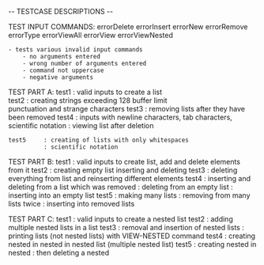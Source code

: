 -- TESTCASE DESCRIPTIONS --

TEST INPUT COMMANDS: 
    errorDelete
    errorInsert
    errorNew
    errorRemove
    errorType
    errorViewAll
    errorView 
    errorViewNested
    
    - tests various invalid input commands
        - no arguments entered
        - wrong number of arguments entered 
        - command not uppercase 
        - negative arguments 

TEST PART A: 
    test1     : valid inputs to create a list                 
    test2     : creating strings exceeding 128 buffer limit    
                punctuation and strange characters
    test3     : removing lists after they have been removed 
    test4     : inputs with newline characters, tab characters, scientific notation 
              : viewing list after deletion 

    test5     : creating of lists with only whitespaces
              : scientific notation 

TEST PART B: 
    test1     : valid inputs to create list, add and delete elements from it
    test2     : creating empty list inserting and deleting 
    test3     : deleting everything from list and reinserting different elements 
    test4     : inserting and deleting from a list which was removed 
              : deleting from an empty list 
              : inserting into an empty list 
    test5     : making many lists
              : removing from many lists twice 
              : inserting into removed lists

TEST PART C: 
    test1     : valid inputs to create a nested list 
    test2     : adding multiple nested lists in a list
    test3     : removal and insertion of nested lists 
              : printing lists (not nested lists) with VIEW-NESTED command
    test4     : creating nested in nested in nested list (multiple nested list)
    test5     : creating nested in nested
              : then deleting a nested 